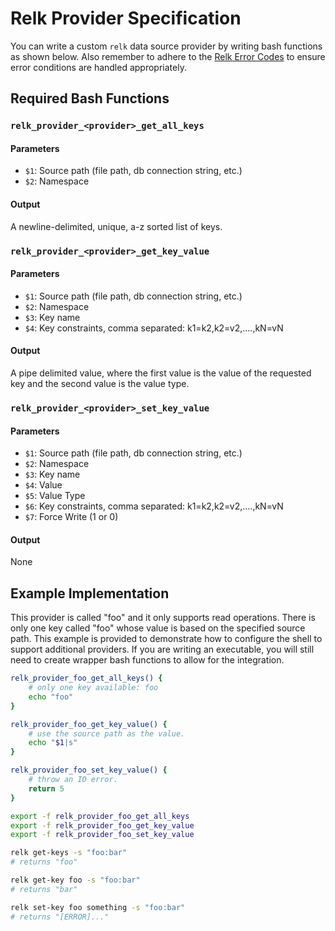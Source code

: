 # Relk Provider Specification

You can write a custom `relk` data source provider by writing bash functions as shown below. Also remember to adhere to the [Relk Error Codes](./errors.md) to ensure error conditions are handled appropriately.

## Required Bash Functions

### `relk_provider_<provider>_get_all_keys`
#### Parameters
- `$1`: Source path (file path, db connection string, etc.)
- `$2`: Namespace
#### Output
A newline-delimited, unique, a-z sorted list of keys.

### `relk_provider_<provider>_get_key_value`
#### Parameters
- `$1`: Source path (file path, db connection string, etc.)
- `$2`: Namespace
- `$3`: Key name
- `$4`: Key constraints, comma separated: k1=k2,k2=v2,....,kN=vN
#### Output
A pipe delimited value, where the first value is the value of the requested key and the second value is the value type.

### `relk_provider_<provider>_set_key_value`
#### Parameters
- `$1`: Source path (file path, db connection string, etc.)
- `$2`: Namespace
- `$3`: Key name
- `$4`: Value
- `$5`: Value Type
- `$6`: Key constraints, comma separated: k1=k2,k2=v2,....,kN=vN
- `$7`: Force Write (1 or 0)
#### Output
None

## Example Implementation

This provider is called "foo" and it only supports read operations. There is only one key called "foo" whose value is based on the specified source path. This example is provided to demonstrate how to configure the shell to support additional providers. If you are writing an executable, you will still need to create wrapper bash functions to allow for the integration.

```bash
relk_provider_foo_get_all_keys() {
    # only one key available: foo
    echo "foo"
}

relk_provider_foo_get_key_value() {
    # use the source path as the value.
    echo "$1|s"
}

relk_provider_foo_set_key_value() {
    # throw an IO error.
    return 5
}

export -f relk_provider_foo_get_all_keys
export -f relk_provider_foo_get_key_value
export -f relk_provider_foo_set_key_value

relk get-keys -s "foo:bar"
# returns "foo"

relk get-key foo -s "foo:bar"
# returns "bar"

relk set-key foo something -s "foo:bar"
# returns "[ERROR]..."
```